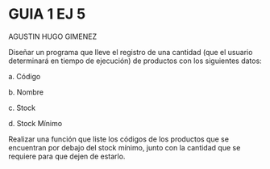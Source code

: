 # GUIA 1 EJ 5
AGUSTIN HUGO GIMENEZ

Diseñar un programa que lleve el registro de una cantidad (que el usuario
determinará en tiempo de ejecución) de productos con los siguientes datos:

a. Código

b. Nombre

c. Stock

d. Stock Mínimo

Realizar una función que liste los códigos de los productos que se encuentran por
debajo del stock mínimo, junto con la cantidad que se requiere para que dejen de
estarlo.
